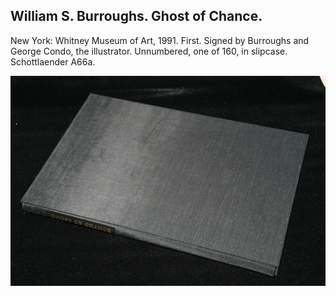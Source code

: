 ## William S. Burroughs. Ghost of Chance.

New York: Whitney Museum of Art, 1991. First. Signed by Burroughs and George Condo, the illustrator. Unnumbered, one of 160, in slipcase. Schottlaender A66a.

![Ghost of Chance](../assets/images/ghost-of-chance-1.jpg)
